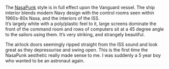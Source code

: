 The [NasaPunk](Presentation/NasaPunk.md) style is in full effect upon the Vanguard vessel. The ship interior blends modern Navy design with the control rooms seen within 1960s-80s Nasa, and the interiors of the ISS.  
It’s largely white with a poly/plastic feel to it, large screens dominate the front of the command room and rows of computers sit at a 45 degree angle to the sailors using them. It’s very striking, and strangely beautiful. 

The airlock doors seemingly ripped straight from the ISS sound and look great as they depressurise and swing open. This is the first time the NasaPunk aesthetic really made sense to me. I was suddenly a 5 year boy who wanted to be an astronaut again.